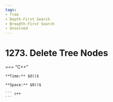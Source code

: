 ```yaml
---
tags:
- Tree
- Depth-First Search
- Breadth-First Search
- Unsolved
---
```



# 1273. Delete Tree Nodes

=== "C++"

    **Time:** $O()$

    **Space:** $O()$

    ``` c++
    ```
